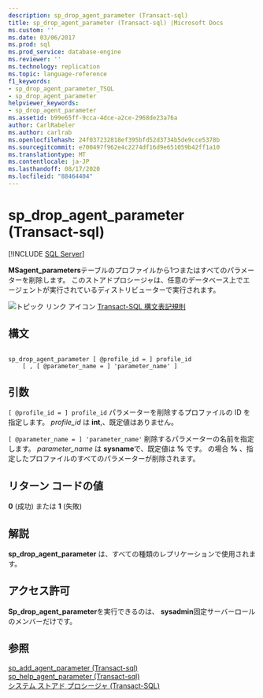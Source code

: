 ```yaml
---
description: sp_drop_agent_parameter (Transact-sql)
title: sp_drop_agent_parameter (Transact-sql) |Microsoft Docs
ms.custom: ''
ms.date: 03/06/2017
ms.prod: sql
ms.prod_service: database-engine
ms.reviewer: ''
ms.technology: replication
ms.topic: language-reference
f1_keywords:
- sp_drop_agent_parameter_TSQL
- sp_drop_agent_parameter
helpviewer_keywords:
- sp_drop_agent_parameter
ms.assetid: b99e65ff-9cca-4dce-a2ce-2968de23a76a
author: CarlRabeler
ms.author: carlrab
ms.openlocfilehash: 24f037232818ef395bfd52d3734b5de9cce5378b
ms.sourcegitcommit: e700497f962e4c2274df16d9e651059b42ff1a10
ms.translationtype: MT
ms.contentlocale: ja-JP
ms.lasthandoff: 08/17/2020
ms.locfileid: "88464404"
---
```

# <a name="sp_drop_agent_parameter-transact-sql"></a>sp_drop_agent_parameter (Transact-sql)
[!INCLUDE [SQL Server](../../includes/applies-to-version/sqlserver.md)]

  **MSagent_parameters**テーブルのプロファイルから1つまたはすべてのパラメーターを削除します。 このストアドプロシージャは、任意のデータベース上でエージェントが実行されているディストリビューターで実行されます。  
  
 ![トピック リンク アイコン](../../database-engine/configure-windows/media/topic-link.gif "トピック リンク アイコン") [Transact-SQL 構文表記規則](../../t-sql/language-elements/transact-sql-syntax-conventions-transact-sql.md)  
  
## <a name="syntax"></a>構文  
  
```  
  
sp_drop_agent_parameter [ @profile_id = ] profile_id  
    [ , [ @parameter_name = ] 'parameter_name' ]  
```  
  
## <a name="arguments"></a>引数  
`[ @profile_id = ] profile_id` パラメーターを削除するプロファイルの ID を指定します。 *profile_id* は **int**,、既定値はありません。  
  
`[ @parameter_name = ] 'parameter_name'` 削除するパラメーターの名前を指定します。 *parameter_name* は **sysname**で、既定値は **%** です。 の場合 **%** 、指定したプロファイルのすべてのパラメーターが削除されます。  
  
## <a name="return-code-values"></a>リターン コードの値  
 **0** (成功) または **1** (失敗)  
  
## <a name="remarks"></a>解説  
 **sp_drop_agent_parameter** は、すべての種類のレプリケーションで使用されます。  
  
## <a name="permissions"></a>アクセス許可  
 **Sp_drop_agent_parameter**を実行できるのは、 **sysadmin**固定サーバーロールのメンバーだけです。  
  
## <a name="see-also"></a>参照  
 [sp_add_agent_parameter &#40;Transact-sql&#41;](../../relational-databases/system-stored-procedures/sp-add-agent-parameter-transact-sql.md)   
 [sp_help_agent_parameter &#40;Transact-sql&#41;](../../relational-databases/system-stored-procedures/sp-help-agent-parameter-transact-sql.md)   
 [システム ストアド プロシージャ &#40;Transact-SQL&#41;](../../relational-databases/system-stored-procedures/system-stored-procedures-transact-sql.md)  
  
  
